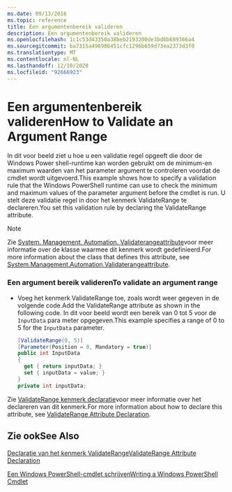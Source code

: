 ```yaml
---
ms.date: 09/13/2016
ms.topic: reference
title: Een argumentenbereik valideren
description: Een argumentenbereik valideren
ms.openlocfilehash: 1c1c53d43350a38beb2193200de3bd6b689366a4
ms.sourcegitcommit: ba7315a496986451cfc1296b659d73ea2373d3f0
ms.translationtype: MT
ms.contentlocale: nl-NL
ms.lasthandoff: 12/10/2020
ms.locfileid: "92666923"
---
```

# <a name="how-to-validate-an-argument-range"></a><span data-ttu-id="ea20f-103">Een argumentenbereik valideren</span><span class="sxs-lookup"><span data-stu-id="ea20f-103">How to Validate an Argument Range</span></span>

<span data-ttu-id="ea20f-104">In dit voor beeld ziet u hoe u een validatie regel opgeeft die door de Windows Power shell-runtime kan worden gebruikt om de minimum-en maximum waarden van het parameter argument te controleren voordat de cmdlet wordt uitgevoerd.</span><span class="sxs-lookup"><span data-stu-id="ea20f-104">This example shows how to specify a validation rule that the Windows PowerShell runtime can use to check the minimum and maximum values of the parameter argument before the cmdlet is run.</span></span> <span data-ttu-id="ea20f-105">U stelt deze validatie regel in door het kenmerk ValidateRange te declareren.</span><span class="sxs-lookup"><span data-stu-id="ea20f-105">You set this validation rule by declaring the ValidateRange attribute.</span></span>

> [!NOTE]
> <span data-ttu-id="ea20f-106">Zie [System. Management. Automation. Validaterangeattribute](/dotnet/api/System.Management.Automation.ValidateRangeAttribute)voor meer informatie over de klasse waarmee dit kenmerk wordt gedefinieerd.</span><span class="sxs-lookup"><span data-stu-id="ea20f-106">For more information about the class that defines this attribute, see [System.Management.Automation.Validaterangeattribute](/dotnet/api/System.Management.Automation.ValidateRangeAttribute).</span></span>

### <a name="to-validate-an-argument-range"></a><span data-ttu-id="ea20f-107">Een argument bereik valideren</span><span class="sxs-lookup"><span data-stu-id="ea20f-107">To validate an argument range</span></span>

- <span data-ttu-id="ea20f-108">Voeg het kenmerk ValidateRange toe, zoals wordt weer gegeven in de volgende code.</span><span class="sxs-lookup"><span data-stu-id="ea20f-108">Add the ValidateRange attribute as shown in the following code.</span></span> <span data-ttu-id="ea20f-109">In dit voor beeld wordt een bereik van 0 tot 5 voor de `InputData` para meter opgegeven.</span><span class="sxs-lookup"><span data-stu-id="ea20f-109">This example specifies a range of 0 to 5 for the `InputData` parameter.</span></span>

    ```csharp
    [ValidateRange(0, 5)]
    [Parameter(Position = 0, Mandatory = true)]
    public int InputData
    {
      get { return inputData; }
      set { inputData = value; }
    }
    private int inputData;
    ```

<span data-ttu-id="ea20f-110">Zie [ValidateRange kenmerk declaratie](./validaterange-attribute-declaration.md)voor meer informatie over het declareren van dit kenmerk.</span><span class="sxs-lookup"><span data-stu-id="ea20f-110">For more information about how to declare this attribute, see [ValidateRange Attribute Declaration](./validaterange-attribute-declaration.md).</span></span>

## <a name="see-also"></a><span data-ttu-id="ea20f-111">Zie ook</span><span class="sxs-lookup"><span data-stu-id="ea20f-111">See Also</span></span>

[<span data-ttu-id="ea20f-112">Declaratie van het kenmerk ValidateRange</span><span class="sxs-lookup"><span data-stu-id="ea20f-112">ValidateRange Attribute Declaration</span></span>](./validaterange-attribute-declaration.md)

[<span data-ttu-id="ea20f-113">Een Windows PowerShell-cmdlet schrijven</span><span class="sxs-lookup"><span data-stu-id="ea20f-113">Writing a Windows PowerShell Cmdlet</span></span>](./writing-a-windows-powershell-cmdlet.md)
